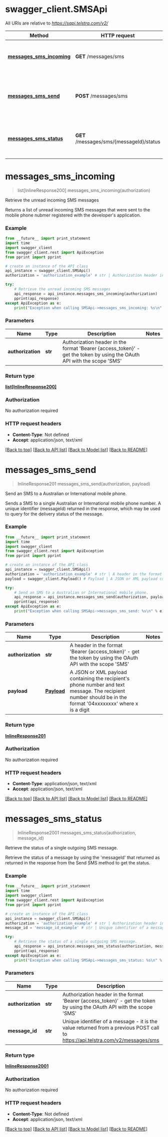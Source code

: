# swagger_client.SMSApi

All URIs are relative to *https://sapi.telstra.com/v2/*

Method | HTTP request | Description
------------- | ------------- | -------------
[**messages_sms_incoming**](SMSApi.md#messages_sms_incoming) | **GET** /messages/sms | Retrieve the unread incoming SMS messages
[**messages_sms_send**](SMSApi.md#messages_sms_send) | **POST** /messages/sms | Send an SMS to a Australian or International mobile phone.
[**messages_sms_status**](SMSApi.md#messages_sms_status) | **GET** /messages/sms/{messageId}/status | Retrieve the status of a single outgoing SMS message.


# **messages_sms_incoming**
> list[InlineResponse200] messages_sms_incoming(authorization)

Retrieve the unread incoming SMS messages

Returns a list of unread incoming SMS messages that were sent to the mobile phone nubmer registered with the developer's application.

### Example 
```python
from __future__ import print_statement
import time
import swagger_client
from swagger_client.rest import ApiException
from pprint import pprint

# create an instance of the API class
api_instance = swagger_client.SMSApi()
authorization = 'authorization_example' # str | Authorization header in the format 'Bearer {access_token}' - get the token by using the OAuth API with the scope 'SMS'

try: 
    # Retrieve the unread incoming SMS messages
    api_response = api_instance.messages_sms_incoming(authorization)
    pprint(api_response)
except ApiException as e:
    print("Exception when calling SMSApi->messages_sms_incoming: %s\n" % e)
```

### Parameters

Name | Type | Description  | Notes
------------- | ------------- | ------------- | -------------
 **authorization** | **str**| Authorization header in the format &#39;Bearer {access_token}&#39; - get the token by using the OAuth API with the scope &#39;SMS&#39; | 

### Return type

[**list[InlineResponse200]**](InlineResponse200.md)

### Authorization

No authorization required

### HTTP request headers

 - **Content-Type**: Not defined
 - **Accept**: application/json, text/xml

[[Back to top]](#) [[Back to API list]](../README.md#documentation-for-api-endpoints) [[Back to Model list]](../README.md#documentation-for-models) [[Back to README]](../README.md)

# **messages_sms_send**
> InlineResponse201 messages_sms_send(authorization, payload)

Send an SMS to a Australian or International mobile phone.

Sends a SMS to a single Australian or International mobile phone number. A unique identifier (messageId) returned in the response, which may be used to query for the delivery status of the message. 

### Example 
```python
from __future__ import print_statement
import time
import swagger_client
from swagger_client.rest import ApiException
from pprint import pprint

# create an instance of the API class
api_instance = swagger_client.SMSApi()
authorization = 'authorization_example' # str | A header in the format 'Bearer {access_token}' - get the token by using the OAuth API with the scope 'SMS'
payload = swagger_client.Payload() # Payload | A JSON or XML payload containing the recipient's phone number and text message. The recipient number should be in the format '04xxxxxxxx' where x is a digit

try: 
    # Send an SMS to a Australian or International mobile phone.
    api_response = api_instance.messages_sms_send(authorization, payload)
    pprint(api_response)
except ApiException as e:
    print("Exception when calling SMSApi->messages_sms_send: %s\n" % e)
```

### Parameters

Name | Type | Description  | Notes
------------- | ------------- | ------------- | -------------
 **authorization** | **str**| A header in the format &#39;Bearer {access_token}&#39; - get the token by using the OAuth API with the scope &#39;SMS&#39; | 
 **payload** | [**Payload**](Payload.md)| A JSON or XML payload containing the recipient&#39;s phone number and text message. The recipient number should be in the format &#39;04xxxxxxxx&#39; where x is a digit | 

### Return type

[**InlineResponse201**](InlineResponse201.md)

### Authorization

No authorization required

### HTTP request headers

 - **Content-Type**: application/json, text/xml
 - **Accept**: application/json, text/xml

[[Back to top]](#) [[Back to API list]](../README.md#documentation-for-api-endpoints) [[Back to Model list]](../README.md#documentation-for-models) [[Back to README]](../README.md)

# **messages_sms_status**
> InlineResponse2001 messages_sms_status(authorization, message_id)

Retrieve the status of a single outgoing SMS message.

Retrieve the status of a message by using the 'messageId' that returned as returned in the response from the Send SMS method to get the status. 

### Example 
```python
from __future__ import print_statement
import time
import swagger_client
from swagger_client.rest import ApiException
from pprint import pprint

# create an instance of the API class
api_instance = swagger_client.SMSApi()
authorization = 'authorization_example' # str | Authorization header in the format 'Bearer {access_token}' - get the token by using the OAuth API with the scope 'SMS'
message_id = 'message_id_example' # str | Unique identifier of a message - it is the value returned from a previous POST call to https://api.telstra.com/v2/messages/sms

try: 
    # Retrieve the status of a single outgoing SMS message.
    api_response = api_instance.messages_sms_status(authorization, message_id)
    pprint(api_response)
except ApiException as e:
    print("Exception when calling SMSApi->messages_sms_status: %s\n" % e)
```

### Parameters

Name | Type | Description  | Notes
------------- | ------------- | ------------- | -------------
 **authorization** | **str**| Authorization header in the format &#39;Bearer {access_token}&#39; - get the token by using the OAuth API with the scope &#39;SMS&#39; | 
 **message_id** | **str**| Unique identifier of a message - it is the value returned from a previous POST call to https://api.telstra.com/v2/messages/sms | 

### Return type

[**InlineResponse2001**](InlineResponse2001.md)

### Authorization

No authorization required

### HTTP request headers

 - **Content-Type**: Not defined
 - **Accept**: application/json, text/xml

[[Back to top]](#) [[Back to API list]](../README.md#documentation-for-api-endpoints) [[Back to Model list]](../README.md#documentation-for-models) [[Back to README]](../README.md)

